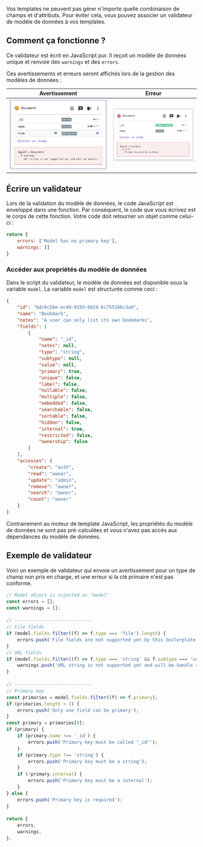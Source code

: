 Vos templates ne peuvent pas gérer n'importe quelle combinaison de champs et d'attributs.
Pour éviter cela, vous pouvez associer un validateur de modèle de données à vos templates.

## Comment ça fonctionne ?

Ce validateur est écrit en JavaScript pur. Il reçoit un modèle de données unique et renvoie des `warnings` et des `errors`.

Ces avertissements et erreurs seront affichés lors de la gestion des modèles de données :

| Avertissement | Erreur |
| --- | --- |
| ![Validator - Warning](../../assets/validation-warning.jpg 'Validation warning') | ![Validator - Error](../../assets/validation-error.jpg 'Validation error') |

## Écrire un validateur

Lors de la validation du modèle de données, le code JavaScript est enveloppé dans une fonction. Par conséquent, le code que vous écrivez est le corps de cette fonction.
Votre code doit retourner un objet comme celui-ci :

```javascript
return {
    errors: ['Model has no primary key'],
    warnings: []
}
```

### Accéder aux propriétés du modèle de données

Dans le script du validateur, le modèle de données est disponible sous la variable `model`.
La variable `model` est structurée comme ceci :

```json
{
    "id": "bdc6c58e-ec49-9193-6b29-6c75518bc3ad",
    "name": "Bookmark",
    "notes": "A user can only list its own bookmarks",
    "fields": [
        {
            "name": "_id",
            "notes": null,
            "type": "string",
            "subtype": null,
            "value": null,
            "primary": true,
            "unique": false,
            "label": false,
            "nullable": false,
            "multiple": false,
            "embedded": false,
            "searchable": false,
            "sortable": false,
            "hidden": false,
            "internal": true,
            "restricted": false,
            "ownership": false
        }
    ],
    "accesses": {
        "create": "auth",
        "read": "owner",
        "update": "admin",
        "remove": "owner",
        "search": "owner",
        "count": "owner"
    }
}
```

Contrairement au moteur de template JavaScript, les propriétés du modèle de données ne sont pas pré-calculées et vous n'avez pas accès aux dépendances du modèle de données.

## Exemple de validateur

Voici un exemple de validateur qui envoie un avertissement pour un type de champ non pris en charge, et une erreur si la clé primaire n'est pas conforme.

```javascript
// Model object is injected as "model"
const errors = [];
const warnings = [];

// -----------------------------
// File fields
if (model.fields.filter((f) => f.type === 'file').length) {
    errors.push('File fields are not supported yet by this boilerplate');
}
// URL fields
if (model.fields.filter((f) => f.type === 'string' && f.subtype === 'url').length) {
    warnings.push('URL string is not supported yet and will be handle as default string');
}

// -----------------------------
// Primary key
const primaries = model.fields.filter((f) => f.primary);
if (primaries.length > 1) {
    errors.push('Only one field can be primary');
}
const primary = primaries[0];
if (primary) {
    if (primary.name !== '_id') {
        errors.push('Primary key must be called "_id"');
    }
    if (primary.type !== 'string') {
        errors.push('Primary key must be a string');
    }
    if (!primary.internal) {
        errors.push('Primary key must be a internal');
    }
} else {
    errors.push('Primary key is required');
}

return {
    errors,
    warnings,
};
```
